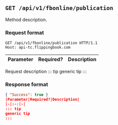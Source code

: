 ## `GET /api/v1/fbonline/publication`
Method description.
### Request format
```http request
GET /api/v1/fbonline/publication HTTP/1.1
Host: api-tc.flippingbook.com
```
|Parameter|Required?|Description|
|-|:-:|-|
Request description
::: tip
generic tip
:::
### Response format
```json
{ "Success": true }
|Parameter|Required?|Description|
|-|:-:|-|
::: tip
generic tip
:::
